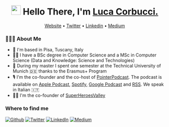 
<h1 align="center"><img src="https://raw.githubusercontent.com/sidbelbase/sidbelbase/master/wave.gif" width="30px"><strong> Hello There, I'm <a href="https://lucacorbucci.me">Luca Corbucci.</a></strong>
</h1>
<p align="center">
  <a href="https://lucacorbucci.me">Website</a> •
  <a href="https://twitter.com/lucacorbucci">Twitter</a> •
  <a href="https://www.linkedin.com/in/lucacorbucci/">Linkedin</a> •
  <a href="https://lucacorbucci.medium.com/">Medium</a>
</p>

<h3> 👨🏻‍💻 About Me </h3>

* 📌 I'm based in Pisa, Tuscany, Italy  
* 👨‍💻 I have a BSc degree in Computer Science and a MSc in Computer Science (Data and Knowledge: Science and Technologies)
* :robot: During my master I spent one semester at the Technical University of Munich 🇩🇪 thanks to the Erasmus+ Program
* 🎙 I'm the co-founder and the co-host of <a href="http://pointerpodcast.it">PointerPodcast</a>. The podcast is available on <a href="https://podcasts.apple.com/it/podcast/pointerpodcast/id1465505870">Apple Podcast</a>, <a href="https://open.spotify.com/show/3XmDzcZv4rCIx1VpWrbrkh">Spotify</a>, <a href="https://podcasts.google.com/feed/aHR0cHM6Ly9wb2ludGVycG9kY2FzdC5pdC9pbmRleC54bWw">Google Podcast</a> and <a href="https://pointerpodcast.it/index.xml">RSS</a>. We speak in Italian 🇮🇹
* 🦸‍♂️ I'm the co-founder of <a href="https://www.superheroesvalley.fun/">SuperHeroesValley</a>


<h3>Where to find me</h3>
<p><a href="https://github.com/lucacorbucci" target="_blank"><img alt="Github" src="https://img.shields.io/badge/GitHub-%2312100E.svg?&style=for-the-badge&logo=Github&logoColor=white" /></a> <a href="https://twitter.com/lucacorbucci" target="_blank"><img alt="Twitter" src="https://img.shields.io/badge/twitter-%231DA1F2.svg?&style=for-the-badge&logo=twitter&logoColor=white" /></a> <a href="https://www.linkedin.com/in/lucacorbucci/" target="_blank"><img alt="LinkedIn" src="https://img.shields.io/badge/linkedin-%230077B5.svg?&style=for-the-badge&logo=linkedin&logoColor=white" /></a> <a href="https://lucacorbucci.medium.com/" target="_blank"><img alt="Medium" src="https://img.shields.io/badge/medium-%2312100E.svg?&style=for-the-badge&logo=medium&logoColor=white" /></a>
</p>
